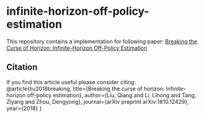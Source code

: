 # infinite-horizon-off-policy-estimation
This repository contains a implementation for following paper:
[Breaking the Curse of Horizon: Infinite-Horizon Off-Policy Estimation](https://arxiv.org/abs/1810.12429)

## Citation
If you find this article useful please consider citing:
		@article{liu2018breaking,
		  title={Breaking the curse of horizon: Infinite-horizon off-policy estimation},
		  author={Liu, Qiang and Li, Lihong and Tang, Ziyang and Zhou, Dengyong},
		  journal={arXiv preprint arXiv:1810.12429},
		  year={2018}
		}